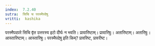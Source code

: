 ```yaml
---
index:  7.2.40
sutra:  सिचि च परस्मैपदेषु
vritti:  kashika 
---
```


परस्मैपदपरे सिचि वृ̄त उत्तरस्य इटो दीर्घः न भवति। प्रावारिष्टाम्। प्रावारिषुः। अतारिष्टाम्। अतारिषुः। आस्तारिष्टाम्। आस्तारिषुः। परस्मैपदेषु इति किम्? प्रावरिष्ट, प्रावरीष्ट।

